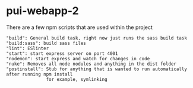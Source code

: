 # pui-webapp-2

There are a few npm scripts that are used within the project

    "build": General build task, right now just runs the sass build task
    "build:sass": build sass files
    "lint": ESlinter
    "start": start express server on port 4001
    "nodemon": start express and watch for changes in code
    "nuke": Removes all node nodules and anything in the dist folder
    "postinstall": Stub for anything that is wanted to run automatically after running npm install
                   for example, symlinking